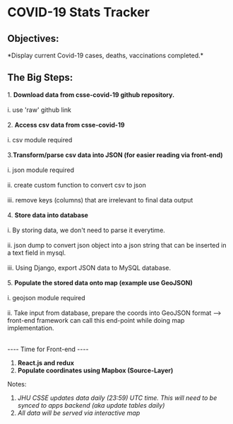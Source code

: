 <h1>COVID-19 Stats Tracker</h1>

<h2>Objectives:</h2>
*Display current Covid-19 cases, deaths, vaccinations completed.*

<h2>The Big Steps:</h2>
1. <strong>Download data from csse-covid-19 github repository.</strong><br></br>
    i. use 'raw' github link<br></br>
2. <strong>Access csv data from csse-covid-19</strong><br></br>
    i.  csv module required<br></br>
3.<strong>Transform/parse csv data into JSON (for easier reading via front-end)</strong><br></br>
    i. json module required<br></br>
    ii. create custom function to convert csv to json<br></br>
    iii. remove keys (columns) that are irrelevant to final data output<br></br>
4. <strong>Store data into database</strong><br></br>
    i. By storing data, we don't need to parse it everytime.<br></br>
    ii. json dump to convert json object into a json string that can be inserted in a text field in mysql.<br></br>
    iii. Using Django, export JSON data to MySQL database.<br></br>
5. <strong>Populate the stored data onto map (example use GeoJSON)</strong><br></br>
    i. geojson module required<br></br>
    ii. Take input from database, prepare the coords into GeoJSON format --> front-end framework can call this end-point while doing map implementation.<br></br>

---- Time for Front-end ----
1. <strong>React.js and redux</strong>
2. <strong>Populate coordinates using Mapbox (Source-Layer)</strong>


Notes:
1. *JHU CSSE updates data daily (23:59) UTC time. This will need to be synced to apps backend (aka update tables daily)*
2. *All data will be served via interactive map*

